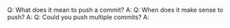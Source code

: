 Q: What does it mean to push a commit?
A:
Q: When does it make sense to push?
A:
Q: Could you push multiple commits?
A: